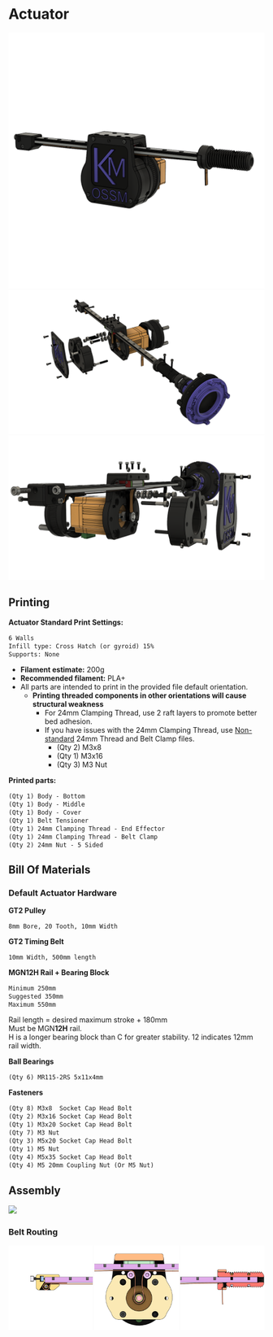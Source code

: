 # Actuator
![](_images/Overview%20-%20Actuator%20Default.png)
![](_images/Exploded%20-%20Actuator%20Default.png)
![](_images/Exploded%20ALT%20-%20Actuator%20Default.png)

## Printing
**Actuator Standard Print Settings:**  

    6 Walls
    Infill type: Cross Hatch (or gyroid) 15%
    Supports: None
 - **Filament estimate:** 200g
 - **Recommended filament:** PLA+
 - All parts are intended to print in the provided file default orientation. 
   - **Printing threaded components in other orientations will cause structural weakness**
     - For 24mm Clamping Thread, use 2 raft layers to promote better bed adhesion.
     - If you have issues with the 24mm Clamping Thread, use [Non-standard](Non-standard/) 24mm Thread and Belt Clamp files. 
       - (Qty 2) M3x8
       - (Qty 1) M3x16
       - (Qty 3) M3 Nut

**Printed parts:**

    (Qty 1) Body - Bottom
    (Qty 1) Body - Middle
    (Qty 1) Body - Cover
    (Qty 1) Belt Tensioner
    (Qty 1) 24mm Clamping Thread - End Effector
    (Qty 1) 24mm Clamping Thread - Belt Clamp
    (Qty 2) 24mm Nut - 5 Sided

<!-- ### [Additional Documentation](3030%20Extrusion%20Base/README.md)  -->

## Bill Of Materials

### Default Actuator Hardware
**GT2 Pulley** 

    8mm Bore, 20 Tooth, 10mm Width
**GT2 Timing Belt** 

    10mm Width, 500mm length
**MGN12H Rail + Bearing Block**

    Minimum 250mm
    Suggested 350mm
    Maximum 550mm

Rail length = desired maximum stroke + 180mm  
Must be MGN**12H** rail.  
H is a longer bearing block than C for greater stability. 12 indicates 12mm rail width.

**Ball Bearings**

    (Qty 6) MR115-2RS 5x11x4mm 

**Fasteners**  

    (Qty 8) M3x8  Socket Cap Head Bolt 
    (Qty 2) M3x16 Socket Cap Head Bolt 
    (Qty 1) M3x20 Socket Cap Head Bolt 
    (Qty 7) M3 Nut
    (Qty 3) M5x20 Socket Cap Head Bolt
    (Qty 1) M5 Nut
    (Qty 4) M5x35 Socket Cap Head Bolt 
    (Qty 4) M5 20mm Coupling Nut (Or M5 Nut)

## Assembly
![](_images/Exploded%20ALT%20-%20Actuator%20Default.gif)
    
### Belt Routing
<div style="display: flex; justify-content: space-between;">
  <img src="_images/Cut View - Belt Routing Rear.png" style="width: 33%; height: auto;" />
  <img src="_images/Cut View - Belt Routing Middle.png" style="width: 33%; height: auto;" />
  <img src="_images/Cut View - Belt Routing Front.png" style="width: 33%; height: auto;" />
</div>

